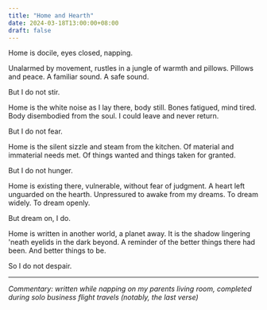 ```yaml
---
title: "Home and Hearth"
date: 2024-03-18T13:00:00+08:00
draft: false
---
```


Home is docile, eyes closed, napping.

Unalarmed by movement, rustles in a jungle of warmth and pillows. Pillows and peace. A familiar sound. A safe sound.

But I do not stir. 

Home is the white noise as I lay there, body still. Bones fatigued, mind tired. Body disembodied from the soul. I could leave and never return.

But I do not fear. 

Home is the silent sizzle and steam from the kitchen. Of material and immaterial needs met. Of things wanted and things taken for granted. 

But I do not hunger.

Home is existing there, vulnerable,  without fear of judgment. A heart left unguarded on the hearth. Unpressured to awake from my dreams. To dream widely. To dream openly. 

But dream on, I do.


Home is written in another world, a planet away. It is the shadow lingering 'neath eyelids in the dark beyond. A reminder of the better things there had been. And better things to be. 

So I do not despair.

---

*Commentary: written while napping on my parents living room, completed during solo business flight travels (notably, the last verse)*
